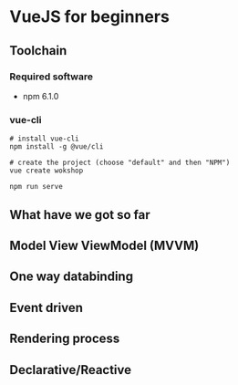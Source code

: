 # VueJS for beginners

## Toolchain
### Required software
- npm 6.1.0

### vue-cli
```
# install vue-cli
npm install -g @vue/cli

# create the project (choose "default" and then "NPM")
vue create wokshop

npm run serve
```

## What have we got so far


## Model View ViewModel (MVVM)

## One way databinding

## Event driven

## Rendering process

## Declarative/Reactive


 